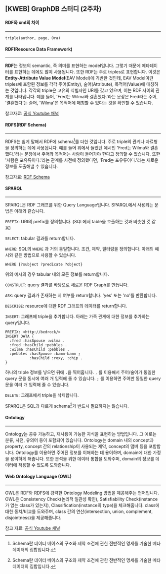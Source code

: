 ## [KWEB] GraphDB 스터디 (2주차)

#### RDF와 xml의 차이

---

```xml
triple(author, page, Ora)
```



#### RDF(Resource Data Framework)

---

**RDF**는 정보의 semantic, 즉 의미를 표현하는 model입니다. 그렇기 때문에 메타데이터를 표현하는 데에도 많이 사용됩니다. 또한 RDF는 주로 triples로 표현합니다. 이것은 **Entity-Attribute Value Model**(EAV Model)에 기반한 것인데, EAV Model이란 triples에 포함된 정보를 각각 주어(Entity), 술어(Attribute), 목적어(Value)에 매칭하는 것입니다. 각각의 triple은 고유의 식별자인 URI를 갖고 있으며, 이는 RDF 사이의 관계를 나타냅니다. 예를 들어, 'Fred는 Wilma와 결혼했다.'라는 문장은 Fred라는 주어, '결혼했다'는 술어, 'Wilma'은 목적어에 매칭할 수 있다는 것을 확인할 수 있습니다.



참고자료: [공식 Youtube 채널](<https://www.youtube.com/watch?v=iuQrBf2Oq-E&list=PLSEiuYkICmDm5jgVZGCSk68Xg-U38duhc>)



#### RDFS(RDF Schema)

---

RDFS는 쉽게 말해서 RDF에 schema[^1]를 더한 것입니다. 주로 triple의 관계나 자료형을 정의하는 데에 사용됩니다. 예를 들어 위에서 들었던 예시인 'Fred는 Wilma와 결혼했다.'라는 문장에서 주어와 목적어는 사람이 들어가야 한다고 정의할 수 있습니다. 또한 '사람은 포유류이다.'라는 관계를 사전에 정의했다면, 'Fred는 포유류이다.'라는 새로운 정보를 도출해낼 수 있습니다.



참고자료: [RDF Schema](<https://en.wikipedia.org/wiki/RDF_Schema>)



#### SPARQL

---

SPARQL은 RDF 그래프를 위한 Query Language입니다. SPARQL에서 사용되는 문법은 아래와 같습니다.

`PREFIX`: URI의 prefix를 정의합니다. (SQL에서 table을 호출하는 것과 비슷한 것 같음)

`SELECT`: tabular 결과를 return합니다.

`WHERE`: SQL의 `WHERE` 과 거의 동일합니다. 조건, 제약, 필터링을 정의합니다. 아래의 예시와 같은 방법으로 사용할 수 있습니다.

```SPARQL
WHERE {?subject ?predicate ?object}
```

위의 예시의 경우 tabular 내의 모든 정보를 return합니다.

`CONSTRUCT`: query 결과를 바탕으로 새로운 RDF Graph를 만듭니다.

`ASK`: query 결과가 존재하는 지 여부를 return합니다. 'yes' 또는 'no'를 반환합니다.

`DESCRIBE`: resource에 대한 RDF 그래프의 데이터를 return합니다.

`INSERT`: 그래프에 triple을 추가합니다. 아래는 가족 관계에 대한 정보를 추가하는 query입니다.

```SPARQL
PREFIX: <http://bedrock/>
INSERT DATA {
  :fred :hasSpouse :wilma .
  :fred :hasChild :pebbles .
  :wilma :hasChild :pebbles .
  :pebbles :hasSpouse :bamm-bamm ;
           :hasChild :roxy, :chip .
}
```

하나의 triple 정보를 넣으면 뒤에 `.`을 찍어줍니다. `,` 를 이용해서 주어/술어가 동일한 query 문을 동시에 여러 개 입력해 줄 수 있습니다. `;` 를 이용하면 주어만 동일한 query 문을 여러 개 입력해 줄 수 있습니다.

`DELETE`: 그래프에서 triple을 삭제합니다.



SPARQL은 SQL과 다르게 schema[^1]가 반드시 필요하지는 않습니다.



#### Ontology

---

Ontology는 공유 가능하고, 재사용이 가능한 지식을 표현하는 방법입니다. 그 예로는 분류, 사전, 유의어 등이 포함되어 있습니다. Ontology는 domain 내의 concept과 property, concept 간의 relationship이 사용되는 제약, concept의 맴버 등을 포함합니다. Ontology를 이용하면 주어진 정보를 이해하는 데  용이하며, domain에 대한 가정을 용이하게 해줍니다. 또한 분석을 위한 데이터 통합을 도와주며, domain의 정보를 데이터에 적용할 수 있도록 도와줍니다.



#### Web Ontology Language (OWL)

---

OWL은 RDF와 RDFS에 강력한 Ontology Modeling 방법을 제공해주는 언어입니다. OWL은 Consistency Check(논리적 일관성 확인), Satisfiability Check(instance가 없는 class가 있는지), Classification(instance의 type)을 체크해줍니다. class에 대한 동치/비교를 도와주며, class 간의 연산(intersection, union, complement, disjointness)을 제공해줍니다.



참고 자료: [공식 Youtube 채널](<https://www.youtube.com/watch?v=V27-f0KzIB0&list=PLSEiuYkICmDm5jgVZGCSk68Xg-U38duhc&index=3>)



[^1]: Schema란 데이터 베이스의 구조와 제약 조건에 관한 전반적인 명세를 기술한 메타데이터의 집합입니다.



